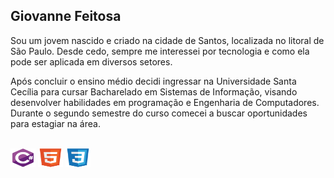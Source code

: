 ## Giovanne Feitosa
Sou um jovem nascido e criado na cidade de Santos, localizada no litoral de São Paulo. Desde cedo, sempre me interessei por tecnologia e como ela pode ser aplicada em diversos setores.

Após concluir o ensino médio decidi ingressar na Universidade Santa Cecília para cursar Bacharelado em Sistemas de Informação, visando desenvolver habilidades em programação e Engenharia de Computadores. Durante o segundo semestre do curso comecei a buscar oportunidades para estagiar na área.

<div style="display: inline_block"><br>
<img align="center" alt="Gio-Csharp" height="30" width="40" src="https://raw.githubusercontent.com/devicons/devicon/master/icons/csharp/csharp-original.svg">
<img align="center" alt="Gio-HTML" height="30" width="40" src="https://raw.githubusercontent.com/devicons/devicon/master/icons/html5/html5-original.svg">
<img align="center" alt="Gio-CSS" height="30" width="40" src="https://raw.githubusercontent.com/devicons/devicon/master/icons/css3/css3-original.svg">
